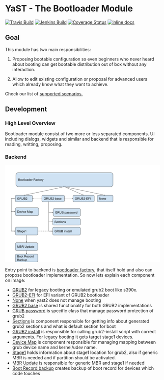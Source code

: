 # YaST - The Bootloader Module #

[![Travis Build](https://travis-ci.org/yast/yast-bootloader.svg?branch=master)](https://travis-ci.org/yast/yast-bootloader)
[![Jenkins Build](http://img.shields.io/jenkins/s/https/ci.opensuse.org/yast-bootloader-master.svg)](https://ci.opensuse.org/view/Yast/job/yast-bootloader-master/)
[![Coverage Status](https://img.shields.io/coveralls/yast/yast-bootloader.svg)](https://coveralls.io/r/yast/yast-bootloader?branch=master)
[![inline docs](http://inch-ci.org/github/yast/yast-bootloader.svg?branch=master)](http://inch-ci.org/github/yast/yast-bootloader)

## Goal

This module has two main responsibilities:

1. Proposing bootable configuration so even beginners who never heard about
   booting can get bootable distribution out of box without any interaction.

2. Allow to edit existing configuration or proposal for advanced users which
   already know what they want to achieve.

Check our list of [supported scenarios.](SUPPORTED_SCENARIOS.md)

## Development

### High Level Overview

Bootloader module consist of two more or less separated components. UI including dialogs, widgets and similar and backend that is responsible for reading, writting, proposing.

### Backend

![overview picture](doc/bootloader_backend.svg)

Entry point to backend is [bootloader factory](https://www.rubydoc.info/github/yast/yast-bootloader/master/Bootloader/BootloaderFactory),
that itself hold and also can propose bootloader implementation. So now lets explain each component on image:

- [GRUB2](https://www.rubydoc.info/github/yast/yast-bootloader/master/Bootloader/Grub2) for legacy booting or emulated grub2 boot like s390x.
- [GRUB2-EFI](https://www.rubydoc.info/github/yast/yast-bootloader/master/Bootloader/Grub2EFI) for EFI variant of GRUB2 bootloader
- [None](https://www.rubydoc.info/github/yast/yast-bootloader/master/Bootloader/NoneBootloader) when yast2 does not manage booting
- [GRUB2 base](https://www.rubydoc.info/github/yast/yast-bootloader/master/Bootloader/Grub2Base) is shared functionality for both GRUB2 implementations
- [GRUB password](https://www.rubydoc.info/github/yast/yast-bootloader/master/Bootloader/GRUB2Pwd) is specific class that manage password protection of grub2
- [Sections](https://www.rubydoc.info/github/yast/yast-bootloader/master/Bootloader/Sections) is component responsible for getting info about generated grub2 sections and what is default section for boot
- [GRUB2 install](https://www.rubydoc.info/github/yast/yast-bootloader/master/Bootloader/GrubInstall) is responsible for calling grub2-install script with correct arguments. For legacy booting it gets target stage1 devices.
- [Device Map](https://www.rubydoc.info/github/yast/yast-bootloader/master/Bootloader/DeviceMap) is component responsible for managing mapping between grub device name and kernel/udev name.
- [Stage1](https://www.rubydoc.info/github/yast/yast-bootloader/master/Bootloader/Stage1) holds information about stage1 location for grub2, also if generic MBR is needed and if partition should be activated.
- [MBR Update](https://www.rubydoc.info/github/yast/yast-bootloader/master/Bootloader/MBRUpdate) is responsible for generic MBR and stage1 if needed
- [Boot Record backup](https://www.rubydoc.info/github/yast/yast-bootloader/master/Bootloader/BootRecordBackup) creates backup of boot record for devices which code touches
